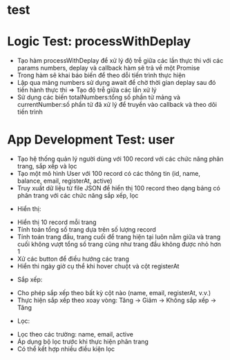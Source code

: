 # test

# Logic Test: processWithDeplay

- Tạo hàm processWithDeplay để xử lý độ trễ giữa các lần thực thi với các params numbers, deplay và callback hàm sẽ trả về một Promise
- Trong hàm sẽ khai báo biến để theo dỗi tiến trình thực hiện
- Lập qua mảng numbers sử dụng await để chờ thời gian deplay sau đó tiến hành thực thi => Tạo độ trễ giữa các lần xử lý
- Sử dụng các biến totalNumbers:tổng số phần tử mảng và currentNumber:số phần tử đã xử lý để truyền vào callback và theo dõi tiến trình

# App Development Test: user

- Tạo hệ thống quản lý người dùng với 100 record với các chức năng phân trang, sắp xếp và lọc
- Tạo một mô hình User với 100 record có các thông tin (id, name, balance, email, registerAt, active)
- Truy xuất dữ liệu từ file JSON để hiển thị 100 record theo dạng bảng có phân trang với các chức năng sắp xếp, lọc

* Hiển thị:

- Hiển thị 10 record mỗi trang
- Tính toán tổng số trang dựa trên số lượng record
- Tính toán trang đầu, trang cuối để trang hiện tại luôn nằm giữa và trang cuối không vượt tổng số trang cũng như trang đầu không được nhỏ hơn 1
- Xử các button để điều hướng các trang
- Hiển thi ngày giờ cụ thể khi hover chuột và cột registerAt

* Sắp xếp:

- Cho phép sắp xếp theo bất kỳ cột nào (name, email, registerAt, v.v.)
- Thực hiện sắp xếp theo xoay vòng: Tăng -> Giảm -> Không sắp xếp -> Tăng

* Lọc:

- Lọc theo các trường: name, email, active
- Áp dụng bộ lọc trước khi thực hiện phân trang
- Có thể kết hợp nhiều điều kiện lọc
